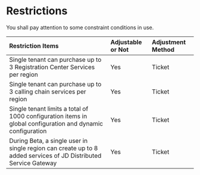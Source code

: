 # Restrictions

You shall pay attention to some constraint conditions in use.

| Restriction Items	| Adjustable or Not	| Adjustment Method |
| :- | :- | :- |
|  Single tenant can purchase up to 3 Registration Center Services per region	|  Yes	|  Ticket  |
|  Single tenant can purchase up to 3 calling chain services per region|  Yes	|  Ticket |
|  Single tenant limits a total of 1000 configuration items in global configuration and dynamic configuration  	 |  Yes	|  Ticket |
|  During Beta, a single user in single region can create up to 8 added services of JD Distributed Service Gateway 	 |  Yes	|  Ticket |


